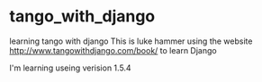 tango_with_django
=================

learning tango with django
This is luke hammer using the website http://www.tangowithdjango.com/book/
to learn Django 

I'm learning useing verision 1.5.4
